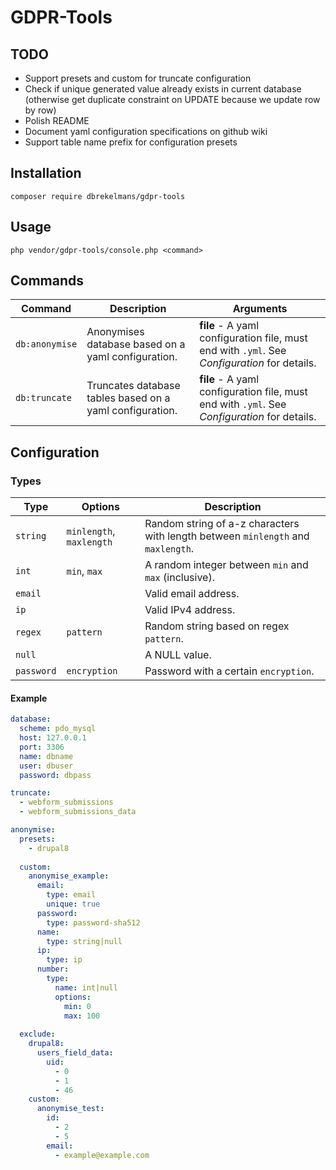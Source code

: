 # GDPR-Tools

## TODO
* Support presets and custom for truncate configuration
* Check if unique generated value already exists in current database (otherwise get duplicate constraint on UPDATE because we update row by row)
* Polish README
* Document yaml configuration specifications on github wiki
* Support table name prefix for configuration presets

## Installation
```
composer require dbrekelmans/gdpr-tools
```

## Usage
```
php vendor/gdpr-tools/console.php <command>
```


## Commands

| Command | Description | Arguments |
| --- | --- | --- |
| `db:anonymise` | Anonymises database based on a yaml configuration. | __file__ - A yaml configuration file, must end with `.yml`. See _Configuration_ for details. |
| `db:truncate` | Truncates database tables based on a yaml configuration. | __file__ - A yaml configuration file, must end with `.yml`. See _Configuration_ for details. |

## Configuration

### Types
| Type | Options | Description |
| --- | --- | --- |
| `string` | `minlength`, `maxlength` | Random string of a-z characters with length between `minlength` and `maxlength`. |
| `int` | `min`, `max` | A random integer between `min` and `max` (inclusive). |
| `email` | | Valid email address. |
| `ip` | | Valid IPv4 address. |
| `regex` | `pattern` | Random string based on regex `pattern`. |
| `null` | | A NULL value. |
| `password` | `encryption` | Password with a certain `encryption`. |

#### Example
```yaml
database:
  scheme: pdo_mysql
  host: 127.0.0.1
  port: 3306
  name: dbname
  user: dbuser
  password: dbpass

truncate:
  - webform_submissions
  - webform_submissions_data

anonymise:
  presets:
    - drupal8
  
  custom:
    anonymise_example:
      email:
        type: email
        unique: true
      password:
        type: password-sha512
      name:
        type: string|null
      ip:
        type: ip
      number:
        type:
          name: int|null
          options:
            min: 0
            max: 100
        
  exclude:
    drupal8:
      users_field_data:
        uid:
          - 0
          - 1
          - 46
    custom:
      anonymise_test:
        id:
          - 2
          - 5
        email:
          - example@example.com
```
